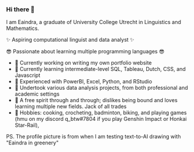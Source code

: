 ### Hi there 👋

I am Eaindra, a graduate of University College Utrecht in Linguistics and Mathematics. 

✨ Aspiring computational linguist and data analyst ✨ 

😎 Passionate about learning multiple programming languages 😎

- 🔭 Currently working on writing my own portfolio website
- 🌱 Currently learning intermediate-level SQL, Tableau, Dutch, CSS, and Javascript
- 💪 Experienced with PowerBI, Excel, Python, and RStudio
- 🤔 Undertook various data analysis projects, from both professional and academic settings 
- 🍃 A free spirit through and through; dislikes being bound and loves learning multiple new fields. Jack of all trades
- 🍔 Hobbies: cooking, crocheting, badminton, biking, and playing games (hmu on my discord q_btw#7804 if you play Genshin Impact or Honkai Star-Rail),

PS. The profile picture is from when I am testing text-to-AI drawing with "Eaindra in greenery"

